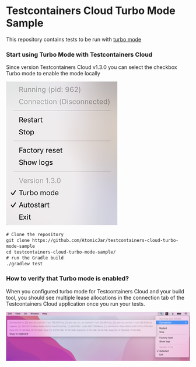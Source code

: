 # Testcontainers Cloud Turbo Mode Sample
This repository contains tests to be run with [turbo mode](https://knowledge.testcontainers.cloud/turbo-mode)

### Start using Turbo Mode with Testcontainers Cloud
Since version Testcontainers Cloud v1.3.0 you can select the checkbox Turbo mode to enable the mode locally

![enable-turbo-mode](./ui-agent.png)

```
# Clone the repository
git clone https://github.com/AtomicJar/testcontainers-cloud-turbo-mode-sample
cd testcontainers-cloud-turbo-mode-sample/
# run the Gradle build
./gradlew test
```

### How to verify that Turbo mode is enabled?
When you configured turbo mode for Testcontainers Cloud and your build tool, you should see multiple lease allocations in the connection tab of the Testcontainers Cloud application once you run your tests.

![turbo-mode](./turbo-mode.png)